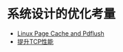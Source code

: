 # 系统设计的优化考量

* [Linux Page Cache and Pdflush](pageCacheAndPdflush.md) 
* [提升TCP性能](TCPPerformance.md)

